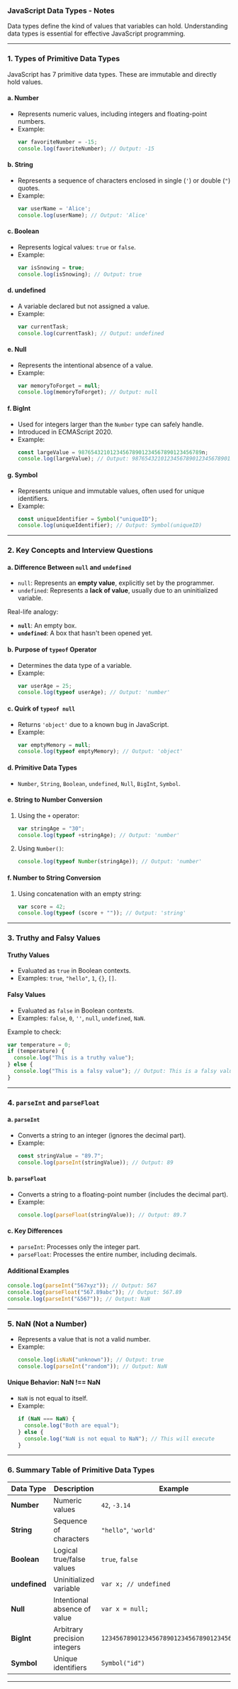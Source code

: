 ### **JavaScript Data Types - Notes**

Data types define the kind of values that variables can hold. Understanding data types is essential for effective JavaScript programming.

---

### **1. Types of Primitive Data Types**
JavaScript has 7 primitive data types. These are immutable and directly hold values.

#### **a. Number**
- Represents numeric values, including integers and floating-point numbers.
- Example:
  ```javascript
  var favoriteNumber = -15;
  console.log(favoriteNumber); // Output: -15
  ```

#### **b. String**
- Represents a sequence of characters enclosed in single (`'`) or double (`"`) quotes.
- Example:
  ```javascript
  var userName = 'Alice';
  console.log(userName); // Output: 'Alice'
  ```

#### **c. Boolean**
- Represents logical values: `true` or `false`.
- Example:
  ```javascript
  var isSnowing = true;
  console.log(isSnowing); // Output: true
  ```

#### **d. undefined**
- A variable declared but not assigned a value.
- Example:
  ```javascript
  var currentTask;
  console.log(currentTask); // Output: undefined
  ```

#### **e. Null**
- Represents the intentional absence of a value.
- Example:
  ```javascript
  var memoryToForget = null;
  console.log(memoryToForget); // Output: null
  ```

#### **f. BigInt**
- Used for integers larger than the `Number` type can safely handle.
- Introduced in ECMAScript 2020.
- Example:
  ```javascript
  const largeValue = 987654321012345678901234567890123456789n;
  console.log(largeValue); // Output: 987654321012345678901234567890123456789n
  ```

#### **g. Symbol**
- Represents unique and immutable values, often used for unique identifiers.
- Example:
  ```javascript
  const uniqueIdentifier = Symbol("uniqueID");
  console.log(uniqueIdentifier); // Output: Symbol(uniqueID)
  ```

---

### **2. Key Concepts and Interview Questions**

#### **a. Difference Between `null` and `undefined`**
- `null`: Represents an **empty value**, explicitly set by the programmer.
- `undefined`: Represents a **lack of value**, usually due to an uninitialized variable.

Real-life analogy:
- **`null`**: An empty box.
- **`undefined`**: A box that hasn't been opened yet.

#### **b. Purpose of `typeof` Operator**
- Determines the data type of a variable.
- Example:
  ```javascript
  var userAge = 25;
  console.log(typeof userAge); // Output: 'number'
  ```

#### **c. Quirk of `typeof null`**
- Returns `'object'` due to a known bug in JavaScript.
- Example:
  ```javascript
  var emptyMemory = null;
  console.log(typeof emptyMemory); // Output: 'object'
  ```

#### **d. Primitive Data Types**
- `Number`, `String`, `Boolean`, `undefined`, `Null`, `BigInt`, `Symbol`.

#### **e. String to Number Conversion**
1. Using the `+` operator:
   ```javascript
   var stringAge = "30";
   console.log(typeof +stringAge); // Output: 'number'
   ```
2. Using `Number()`:
   ```javascript
   console.log(typeof Number(stringAge)); // Output: 'number'
   ```

#### **f. Number to String Conversion**
1. Using concatenation with an empty string:
   ```javascript
   var score = 42;
   console.log(typeof (score + "")); // Output: 'string'
   ```

---

### **3. Truthy and Falsy Values**

#### **Truthy Values**
- Evaluated as `true` in Boolean contexts.
- Examples: `true`, `"hello"`, `1`, `{}`, `[]`.

#### **Falsy Values**
- Evaluated as `false` in Boolean contexts.
- Examples: `false`, `0`, `''`, `null`, `undefined`, `NaN`.

Example to check:
```javascript
var temperature = 0;
if (temperature) {
  console.log("This is a truthy value");
} else {
  console.log("This is a falsy value"); // Output: This is a falsy value
}
```

---

### **4. `parseInt` and `parseFloat`**

#### **a. `parseInt`**
- Converts a string to an integer (ignores the decimal part).
- Example:
  ```javascript
  const stringValue = "89.7";
  console.log(parseInt(stringValue)); // Output: 89
  ```

#### **b. `parseFloat`**
- Converts a string to a floating-point number (includes the decimal part).
- Example:
  ```javascript
  console.log(parseFloat(stringValue)); // Output: 89.7
  ```

#### **c. Key Differences**
- `parseInt`: Processes only the integer part.
- `parseFloat`: Processes the entire number, including decimals.

#### **Additional Examples**
```javascript
console.log(parseInt("567xyz")); // Output: 567
console.log(parseFloat("567.89abc")); // Output: 567.89
console.log(parseInt("&567")); // Output: NaN
```

---

### **5. NaN (Not a Number)**
- Represents a value that is not a valid number.
- Example:
  ```javascript
  console.log(isNaN("unknown")); // Output: true
  console.log(parseInt("random")); // Output: NaN
  ```

#### **Unique Behavior: NaN !== NaN**
- `NaN` is not equal to itself.
- Example:
  ```javascript
  if (NaN === NaN) {
    console.log("Both are equal");
  } else {
    console.log("NaN is not equal to NaN"); // This will execute
  }
  ```

---

### **6. Summary Table of Primitive Data Types**

| Data Type   | Description                           | Example                                      |
|-------------|---------------------------------------|----------------------------------------------|
| **Number**  | Numeric values                        | `42`, `-3.14`                               |
| **String**  | Sequence of characters                | `"hello"`, `'world'`                        |
| **Boolean** | Logical true/false values             | `true`, `false`                             |
| **undefined** | Uninitialized variable             | `var x; // undefined`                       |
| **Null**    | Intentional absence of value          | `var x = null;`                             |
| **BigInt**  | Arbitrary precision integers          | `123456789012345678901234567890123456789n`  |
| **Symbol**  | Unique identifiers                   | `Symbol("id")`                              |

---